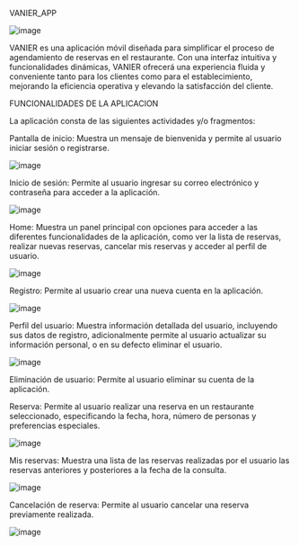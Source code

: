 VANIER_APP

![image](https://github.com/ErikaDuenas/VANIER_APP/assets/106167369/0623666d-bab6-43cc-a5b1-b2b7073d3eb2)

 VANIER es una aplicación móvil diseñada para simplificar el proceso de agendamiento de reservas en el restaurante. Con una interfaz intuitiva y funcionalidades dinámicas, VANIER ofrecerá una experiencia fluida y conveniente tanto para los clientes como para el establecimiento, mejorando la eficiencia operativa y elevando la satisfacción del cliente. 


 
FUNCIONALIDADES DE LA APLICACION 

La aplicación consta de las siguientes actividades y/o fragmentos: 

Pantalla de inicio: Muestra un mensaje de bienvenida y permite al usuario iniciar sesión o registrarse. 

![image](https://github.com/ErikaDuenas/VANIER_APP/assets/106167369/d3f80806-5d1e-4300-bc28-dc3313de73c5)

Inicio de sesión: Permite al usuario ingresar su correo electrónico y contraseña para acceder a la aplicación. 

![image](https://github.com/ErikaDuenas/VANIER_APP/assets/106167369/de5effba-0588-4f43-a966-d9d4d7479eb0)

Home: Muestra un panel principal con opciones para acceder a las diferentes funcionalidades de la aplicación, como ver la lista de reservas, realizar nuevas reservas, cancelar mis reservas y acceder al perfil de usuario. 

![image](https://github.com/ErikaDuenas/VANIER_APP/assets/106167369/abc0ce39-9441-4ad2-83a3-e254d9f7b2d5)

Registro: Permite al usuario crear una nueva cuenta en la aplicación. 

![image](https://github.com/ErikaDuenas/VANIER_APP/assets/106167369/f4a11f73-f978-421b-bb27-bf6fa545d0b7)

Perfil del usuario: Muestra información detallada del usuario, incluyendo sus datos de registro, adicionalmente permite al usuario actualizar su información personal, o en su defecto eliminar el usuario. 

![image](https://github.com/ErikaDuenas/VANIER_APP/assets/106167369/fdcb89e6-ed85-4eef-bfcb-9e8e68bc94d0)

Eliminación de usuario: Permite al usuario eliminar su cuenta de la aplicación. 


Reserva: Permite al usuario realizar una reserva en un restaurante seleccionado, especificando la fecha, hora, número de personas y preferencias especiales.

![image](https://github.com/ErikaDuenas/VANIER_APP/assets/106167369/0dc62eeb-3eda-482c-ab0b-01fdc2577897)


Mis reservas: Muestra una lista de las reservas realizadas por el usuario las reservas anteriores y posteriores a la fecha de la consulta. 

![image](https://github.com/ErikaDuenas/VANIER_APP/assets/106167369/5bb6ed85-29b4-406d-a0a4-ede8b9bce358)


Cancelación de reserva: Permite al usuario cancelar una reserva previamente realizada. 

![image](https://github.com/ErikaDuenas/VANIER_APP/assets/106167369/b06b44f7-c6f0-430b-8dad-87a633116e82)




